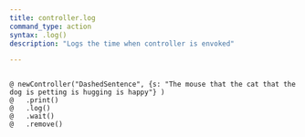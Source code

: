 ```yaml
---
title: controller.log
command_type: action
syntax: .log()
description: "Logs the time when controller is envoked"

---
```


<!--more-->

<pre><code class="language-diff-javascript diff-highlight try-">
@ newController("DashedSentence", {s: "The mouse that the cat that the dog is petting is hugging is happy"} )
@   .print()
@   .log()
@   .wait()
@   .remove()
</code></pre>
